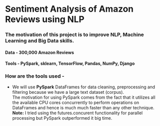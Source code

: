 # Sentiment Analysis of Amazon Reviews using NLP
<h3>The motivation of this project is to improve NLP, Machine Learning and Big Data skills.</h3>

<h4> Data - 300,000 Amazon Reviews</h4>
<h4> Tools - PySpark, sklearn, TensorFlow, Pandas, NumPy, Django</h4>

### How are the tools used - 
  <ul>
    <li>We will use <strong>PySpark</strong> DataFrames for data cleaning, preprocessing and filtering because we have a large text dataset (corpus).<br>
        The motivation for using PySpark comes from the fact that it utilizes all the available CPU cores concurrently to perform operations on DataFrames
        and hence is much much faster than any other technique. <br>
        <strong>Note:</strong> I tried using the futures.concurent functionality for parallel processing but PySpark outperformed it big time.
  </ul>
